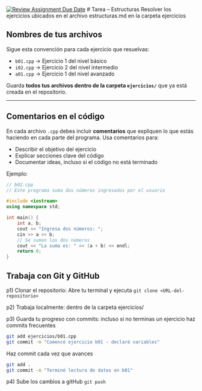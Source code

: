 [![Review Assignment Due Date](https://classroom.github.com/assets/deadline-readme-button-22041afd0340ce965d47ae6ef1cefeee28c7c493a6346c4f15d667ab976d596c.svg)](https://classroom.github.com/a/IT95QNMO)
﻿# Tarea  – Estructuras
Resolver los ejercicios ubicados en el archivo estructuras.md en la carpeta ejercicios

## Nombres de tus archivos 
Sigue esta convención para cada ejercicio que resuelvas:

- `b01.cpp` → Ejercicio 1 del nivel básico
- `i02.cpp` → Ejercicio 2 del nivel intermedio
- `a01.cpp` → Ejercicio 1 del nivel avanzado

Guarda **todos tus archivos dentro de la carpeta `ejercicios/`** que ya está creada en el repositorio.

---

## Comentarios en el código

En cada archivo `.cpp` debes incluir **comentarios** que expliquen lo que estás haciendo en cada parte del programa. Usa comentarios para:

- Describir el objetivo del ejercicio
- Explicar secciones clave del código
- Documentar ideas, incluso si el código no está terminado

Ejemplo:

```cpp
// b02.cpp
// Este programa suma dos números ingresados por el usuario

#include <iostream>
using namespace std;

int main() {
    int a, b;
    cout << "Ingresa dos números: ";
    cin >> a >> b;
    // Se suman los dos números
    cout << "La suma es: " << (a + b) << endl;
    return 0;
}
```

## Trabaja con Git y GitHub

p1) Clonar el repositorio: Abre tu terminal y ejecuta
    `git clone <URL-del-repositorio>`

p2) Trabaja localmente: dentro de la carpeta ejercicios/

p3) Guarda tu progreso con commits: incluso si no terminas
    un ejercicio haz commits frecuentes 

```bash
git add ejercicios/b01.cpp
git commit -m "Comencé ejercicio b01 - declaré variables"
```
Haz commit cada vez que avances
```bash
git add .
git commit -m "Terminé lectura de datos en b01"  
```

p4) Sube los cambios a gitHub
    `git push`



